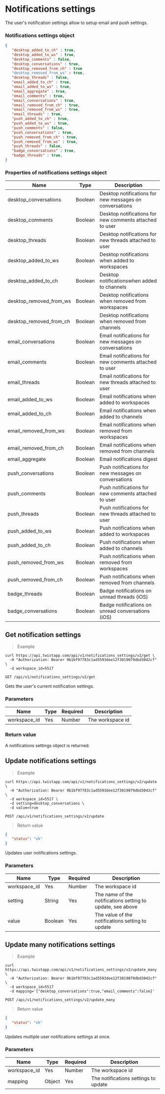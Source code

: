 # Notifications settings

The user's notification settings allow to setup email and push settings.

### Notifications settings object

```json
{
   "desktop_added_to_ch" : true,
   "desktop_added_to_ws" : true,
   "desktop_comments" : false,
   "desktop_conversations" : true,
   "desktop_removed_from_ch" : true
   "desktop_removed_from_ws" : true,
   "desktop_threads" : false,
   "email_added_to_ch" : true,
   "email_added_to_ws" : true,
   "email_aggregate" : true,
   "email_comments" : true,
   "email_conversations" : true,
   "email_removed_from_ch" : true,
   "email_removed_from_ws" : true,
   "email_threads" : true,
   "push_added_to_ch" : true,
   "push_added_to_ws" : true,
   "push_comments" : false,
   "push_conversations" : true,
   "push_removed_from_ch" : true,
   "push_removed_from_ws" : true,
   "push_threads" : false,
   "badge_conversations" : true,
   "badge_threads" : true,
}
```

### Properties of notifications settings object

| Name | Type | Description |
| ---- | --- | --- |
| desktop_conversations | Boolean | Desktop notifications for new messages on conversations |
| desktop_comments | Boolean | Desktop notifications for new comments attached to user |
| desktop_threads | Boolean | Desktop notifications for new threads attached to user |
| desktop_added_to_ws | Boolean | Desktop notifications when added to workspaces |
| desktop_added_to_ch | Boolean | Desktop notificationswhen added to channels |
| desktop_removed_from_ws | Boolean | Desktop notifications when removed from workspaces |
| desktop_removed_from_ch | Boolean | Desktop notifications when removed from channels |
| email_conversations | Boolean | Email notifications for new messages on conversations |
| email_comments | Boolean | Email notifications for new comments attached to user |
| email_threads | Boolean | Email notifications for new threads attached to user |
| email_added_to_ws | Boolean | Email notifications when added to workspaces |
| email_added_to_ch | Boolean | Email notifications when added to channels |
| email_removed_from_ws | Boolean | Email notifications when removed from workspaces |
| email_removed_from_ch | Boolean | Email notifications when removed from channels |
| email_aggregate | Boolean | Email notifications digest |
| push_conversations | Boolean | Push notifications for new messages on conversations |
| push_comments | Boolean | Push notifications for new comments attached to user |
| push_threads | Boolean | Push notifications for new threads attached to user |
| push_added_to_ws | Boolean | Push notifications when added to workspaces |
| push_added_to_ch | Boolean | Push notifications when added to channels |
| push_removed_from_ws | Boolean | Push notifications when removed from workspaces |
| push_removed_from_ch | Boolean | Push notifications when removed from channels |
| badge_threads | Boolean | Badge notifications on unread threads (iOS) |
| badge_conversations | Boolean | Badge notifications on unread conversations (iOS) |


## Get notification settings

> Example

```shell
curl https://api.twistapp.com/api/v1/notifications_settings/v2/get \
  -H "Authorization: Bearer 9b1bf97783c1ad5593dee12f3019079dbd3042cf" \ 
  -d workspace_id=5517
```

`GET /api/v1/notifications_settings/v2/get`

Gets the user's current notification settings.

### Parameters

| Name | Type | Required | Description |
| ---- | ---- | -------- | ----------- |
| workspace_id | Yes | Number | The workspace id |

### Return value

A notifications settings object is returned.


## Update notifications settings

> Example

```shell
curl https://api.twistapp.com/api/v1/notifications_settings/v2/update \
  -H "Authorization: Bearer 9b1bf97783c1ad5593dee12f3019079dbd3042cf" \ 
  -d workspace_id=5517 \
  -d setting=desktop_conversations \
  -d value=true
```

`POST /api/v1/notifications_settings/v2/update`

> Return value

```json
{
   "status": "ok"
}
```

Updates user notifications settings.

### Parameters

| Name | Type | Required | Description |
| ---- | ---- | -------- | ----------- |
| workspace_id | Yes | Number | The workspace id |
| setting | String | Yes | The name of the notifications setting to update, see above |
| value | Boolean | Yes | The value of the notifications setting to update |


## Update many notifications settings

> Example

```shell
curl https://api.twistapp.com/api/v1/notifications_settings/v2/update_many \
  -H "Authorization: Bearer 9b1bf97783c1ad5593dee12f3019079dbd3042cf" \ 
  -d workspace_id=5517
  -d mapping='{"desktop_conversations":true,"email_comments":false}'
```

`POST /api/v1/notifications_settings/v2/update_many`

> Return value

```json
{
   "status": "ok"
}
```

Updates multiple user notifications settings at once.

### Parameters

| Name | Type | Required | Description |
| ---- | ---- | -------- | ----------- |
| workspace_id | Yes | Number | The workspace id |
| mapping | Object | Yes | The notifications settings to update |
